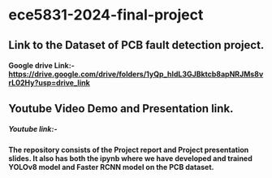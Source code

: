 # ece5831-2024-final-project

## Link to the Dataset of PCB fault detection project.
#### Google drive Link:- https://drive.google.com/drive/folders/1yQp_hIdL3GJBktcb8apNRJMs8vrL02Hy?usp=drive_link

## Youtube Video Demo and Presentation link.
##### Youtube link:- 

#### The repository consists of the Project report and Project presentation slides. It also has both the ipynb where we have developed and trained YOLOv8 model and Faster RCNN model on the PCB dataset.
